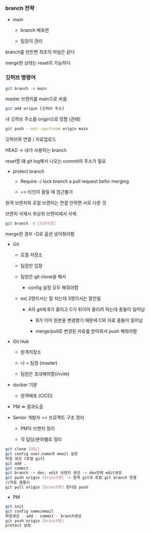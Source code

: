 ### branch 전략

- main
  
  - branch 배포판
  
  - 팀장이 관리

branch를 만든면 최초의 파일은 같다

merge한 상태는 reset이 가능하다

### 깃허브 명령어

```bash
git branch -m main
```

master 브랜치를 main으로 바꿈

```bash
git add origin [깃허브 주소]
```

내 깃허브 주소를 origin으로 정함 (관례)

```bash
git push --set--upstream origin main
```

깃허브와 연결 / 자료업로드

HEAD -> 내가 사용하는 branch

reset할 떄 git log해서 나오는 commit의 주소가 필요

- protect branch
  
  - Require -/ lock branch a pull request befor merging
  
  - => 타인이 올릴 때 접근불가

원격 브랜치와 로컬 브랜치는 연결 안하면 서로 다른 것

브랜치 삭제시 취상위 브랜치에서 삭제

```bash
git branch -d [브랜치명]
```

merge한 경우 -D로 옵션 넣어줘야함

- Git
  
  - 로컬 저장소
  
  - 팀장만 입장
  
  - 팀원은 git clone을 해서
    
    - config 설정 모두 해줘야함
  
  - ex) 2명이서는 잘 되는데 3명이서는 잘안됨
    
    - A의 git에 B가 올리고 C가 뒤이어 올리려 하는데 충돌이 일어남
      
      - B가 이미 원본을 변경했기 때문에 C와 자료 충돌이 일어남
      
      - merge/pull로 변경된 자료를 받아와서 push 해줘야함 

- Git Hub
  
  - 원격저장소
  
  - 나 = 팀장 (master)
  
  - 팀원은 초대해야함(invite)

- docker 기본
  
  - 원격배포 (CICD)

- PM => 결과도출

- Senior 개발자 => 프로젝트 구조 정리
  
  - PM이 브랜치 정리
  
  - 각 담당/분야별로 정리

```bash
git clone [URL]
git config user.name과 email 설정
파일 생성 (로컬 git)
git add .
git commit
git branch -> dev, edit 브랜치 생성 -> dev안에 edit생성
git push origin [branch명] -> 원격 git과 로컬 git branch 연결
//자료 충돌시
git pull origin [branch명] 한다음 push
```

- PM

```bash
git init
git config name/email
파일생성 - add - commit - branch생성
git push origin [branch명]
protect 설정
```
